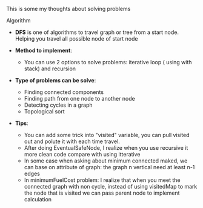 This is some my thoughts about solving problems

</h1>Algorithm</h1>

- **DFS** is one of algorithms to travel graph or tree from a start node. Helping you travel all possible node of start node
- **Method to implement**:

    - You can use 2 options to solve problems: iterative loop ( using with stack) and recursion

- **Type of problems can be solve**:

    - Finding connected components
    - Finding path from one node to another node 
    - Detecting cycles in a graph
    - Topological sort

- **Tips**:

    - You can add some trick into "visited" variable, you can pull visited out and polute it with each time travel.
    - After doing EventualSafeNode, I realize when you use recursive it more clean code compare with using itterative
    - In some case when asking about minimum connected maked, we can base on attribute of graph: the graph n vertical need at least n-1 edges
    - In minimumFuelCost problem: I realize that when you meet the connected graph with non cycle, instead of using visitedMap to mark the node that is visited we can pass parent node to implement calculation
    